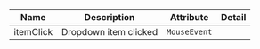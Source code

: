 | Name       | Description                   | Attribute        | Detail |
|------------|-------------------------------|------------------|--------|
|<div className="Api__Table"> <div>itemClick</div> <div className="Api__Table Docs__Tags"></div></div>| Dropdown item clicked | `MouseEvent`
